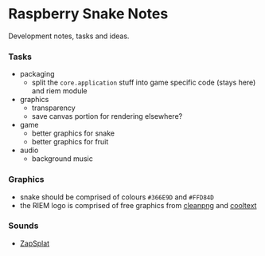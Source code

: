Raspberry Snake Notes
=====================

Development notes, tasks and ideas.

### Tasks

 - packaging
    - split the `core.application` stuff into game specific code (stays here) and riem module
 - graphics
    - transparency
    - save canvas portion for rendering elsewhere?
 - game
    - better graphics for snake
    - better graphics for fruit
 - audio
    - background music

### Graphics

 - snake should be comprised of colours `#366E9D` and `#FFD84D`
 - the RIEM logo is comprised of free graphics from [cleanpng](https://www.cleanpng.com) and [cooltext](https://cooltext.com)

### Sounds

 - [ZapSplat](www.zapsplat.com)